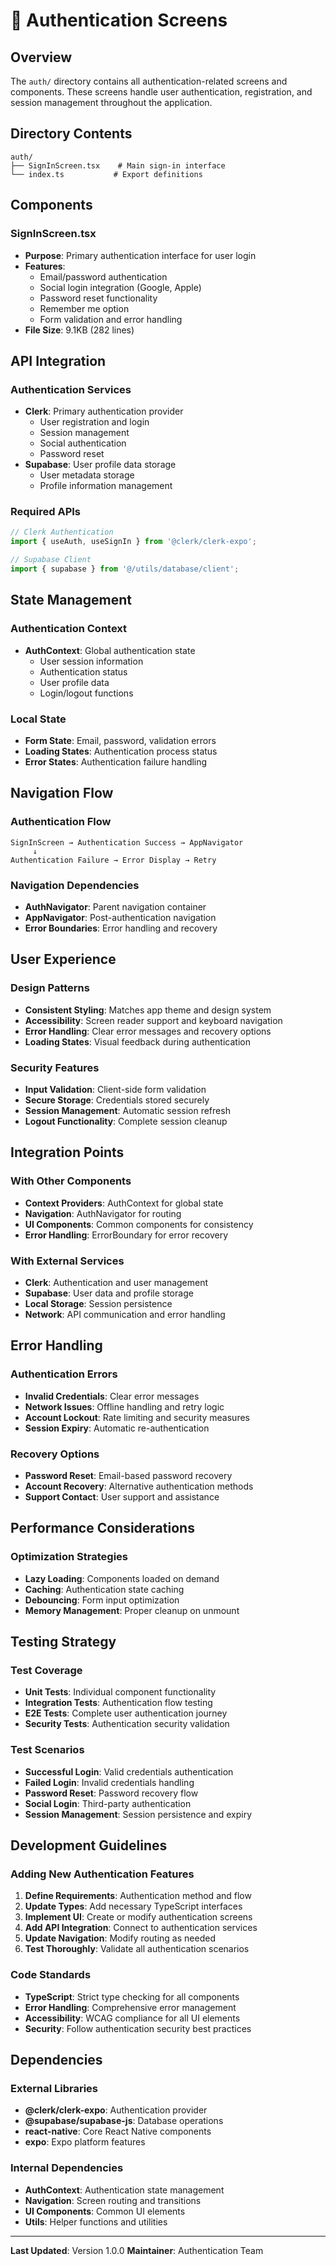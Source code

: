 # 🔐 Authentication Screens

## **Overview**

The `auth/` directory contains all authentication-related screens and components. These screens handle user authentication, registration, and session management throughout the application.

## **Directory Contents**

```
auth/
├── SignInScreen.tsx    # Main sign-in interface
└── index.ts           # Export definitions
```

## **Components**

### **SignInScreen.tsx**
- **Purpose**: Primary authentication interface for user login
- **Features**:
  - Email/password authentication
  - Social login integration (Google, Apple)
  - Password reset functionality
  - Remember me option
  - Form validation and error handling
- **File Size**: 9.1KB (282 lines)

## **API Integration**

### **Authentication Services**
- **Clerk**: Primary authentication provider
  - User registration and login
  - Session management
  - Social authentication
  - Password reset
- **Supabase**: User profile data storage
  - User metadata storage
  - Profile information management

### **Required APIs**
```typescript
// Clerk Authentication
import { useAuth, useSignIn } from '@clerk/clerk-expo';

// Supabase Client
import { supabase } from '@/utils/database/client';
```

## **State Management**

### **Authentication Context**
- **AuthContext**: Global authentication state
  - User session information
  - Authentication status
  - User profile data
  - Login/logout functions

### **Local State**
- **Form State**: Email, password, validation errors
- **Loading States**: Authentication process status
- **Error States**: Authentication failure handling

## **Navigation Flow**

### **Authentication Flow**
```
SignInScreen → Authentication Success → AppNavigator
     ↓
Authentication Failure → Error Display → Retry
```

### **Navigation Dependencies**
- **AuthNavigator**: Parent navigation container
- **AppNavigator**: Post-authentication navigation
- **Error Boundaries**: Error handling and recovery

## **User Experience**

### **Design Patterns**
- **Consistent Styling**: Matches app theme and design system
- **Accessibility**: Screen reader support and keyboard navigation
- **Error Handling**: Clear error messages and recovery options
- **Loading States**: Visual feedback during authentication

### **Security Features**
- **Input Validation**: Client-side form validation
- **Secure Storage**: Credentials stored securely
- **Session Management**: Automatic session refresh
- **Logout Functionality**: Complete session cleanup

## **Integration Points**

### **With Other Components**
- **Context Providers**: AuthContext for global state
- **Navigation**: AuthNavigator for routing
- **UI Components**: Common components for consistency
- **Error Handling**: ErrorBoundary for error recovery

### **With External Services**
- **Clerk**: Authentication and user management
- **Supabase**: User data and profile storage
- **Local Storage**: Session persistence
- **Network**: API communication and error handling

## **Error Handling**

### **Authentication Errors**
- **Invalid Credentials**: Clear error messages
- **Network Issues**: Offline handling and retry logic
- **Account Lockout**: Rate limiting and security measures
- **Session Expiry**: Automatic re-authentication

### **Recovery Options**
- **Password Reset**: Email-based password recovery
- **Account Recovery**: Alternative authentication methods
- **Support Contact**: User support and assistance

## **Performance Considerations**

### **Optimization Strategies**
- **Lazy Loading**: Components loaded on demand
- **Caching**: Authentication state caching
- **Debouncing**: Form input optimization
- **Memory Management**: Proper cleanup on unmount

## **Testing Strategy**

### **Test Coverage**
- **Unit Tests**: Individual component functionality
- **Integration Tests**: Authentication flow testing
- **E2E Tests**: Complete user authentication journey
- **Security Tests**: Authentication security validation

### **Test Scenarios**
- **Successful Login**: Valid credentials authentication
- **Failed Login**: Invalid credentials handling
- **Password Reset**: Password recovery flow
- **Social Login**: Third-party authentication
- **Session Management**: Session persistence and expiry

## **Development Guidelines**

### **Adding New Authentication Features**
1. **Define Requirements**: Authentication method and flow
2. **Update Types**: Add necessary TypeScript interfaces
3. **Implement UI**: Create or modify authentication screens
4. **Add API Integration**: Connect to authentication services
5. **Update Navigation**: Modify routing as needed
6. **Test Thoroughly**: Validate all authentication scenarios

### **Code Standards**
- **TypeScript**: Strict type checking for all components
- **Error Handling**: Comprehensive error management
- **Accessibility**: WCAG compliance for all UI elements
- **Security**: Follow authentication security best practices

## **Dependencies**

### **External Libraries**
- **@clerk/clerk-expo**: Authentication provider
- **@supabase/supabase-js**: Database operations
- **react-native**: Core React Native components
- **expo**: Expo platform features

### **Internal Dependencies**
- **AuthContext**: Authentication state management
- **Navigation**: Screen routing and transitions
- **UI Components**: Common UI elements
- **Utils**: Helper functions and utilities

---

**Last Updated**: Version 1.0.0
**Maintainer**: Authentication Team 